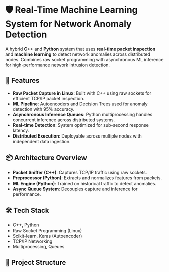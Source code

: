 # 🛡️ Real-Time Machine Learning System for Network Anomaly Detection

A hybrid **C++** and **Python** system that uses **real-time packet inspection** and **machine learning** to detect network anomalies across distributed nodes. Combines raw socket programming with asynchronous ML inference for high-performance network intrusion detection.

## 🚀 Features

- **Raw Packet Capture in Linux**: Built with C++ using raw sockets for efficient TCP/IP packet inspection.
- **ML Pipeline**: Autoencoders and Decision Trees used for anomaly detection with 95% accuracy.
- **Asynchronous Inference Queues**: Python multiprocessing handles concurrent inference across distributed systems.
- **Real-time Detection**: System optimized for sub-second response latency.
- **Distributed Execution**: Deployable across multiple nodes with independent data ingestion.

## 📦 Architecture Overview

- **Packet Sniffer (C++)**: Captures TCP/IP traffic using raw sockets.
- **Preprocessor (Python)**: Extracts and normalizes features from packets.
- **ML Engine (Python)**: Trained on historical traffic to detect anomalies.
- **Async Queue System**: Decouples capture and inference for performance.

## 🛠️ Tech Stack

- C++, Python  
- Raw Socket Programming (Linux)  
- Scikit-learn, Keras (Autoencoder)  
- TCP/IP Networking  
- Multiprocessing, Queues

## 📁 Project Structure

